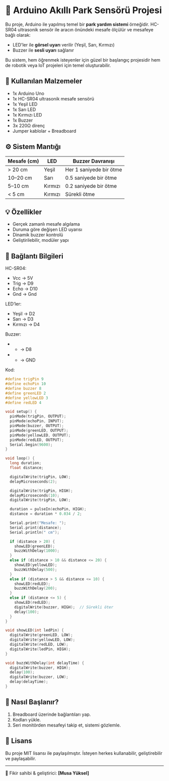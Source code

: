 # 🚗 Arduino Akıllı Park Sensörü Projesi

Bu proje, Arduino ile yapılmış temel bir **park yardım sistemi** örneğidir. HC-SR04 ultrasonik sensör ile aracın önündeki mesafe ölçülür ve mesafeye bağlı olarak:

- LED'ler ile **görsel uyarı** verilir (Yeşil, Sarı, Kırmızı)
- Buzzer ile **sesli uyarı** sağlanır

Bu sistem, hem öğrenmek isteyenler için güzel bir başlangıç projesidir hem de robotik veya IoT projeleri için temel oluşturabilir.

## 🧰 Kullanılan Malzemeler

- 1x Arduino Uno 
- 1x HC-SR04 ultrasonik mesafe sensörü
- 1x Yeşil LED
- 1x Sarı LED
- 1x Kırmızı LED
- 1x Buzzer
- 3x 220Ω direnç
- Jumper kablolar + Breadboard

## ⚙️ Sistem Mantığı

| Mesafe (cm) | LED     | Buzzer Davranışı        |
|-------------|---------|--------------------------|
| > 20 cm     | Yeşil   | Her 1 saniyede bir ötme  |
| 10–20 cm    | Sarı    | 0.5 saniyede bir ötme    |
| 5–10 cm    | Kırmızı | 0.2 saniyede bir ötme    |
| < 5 cm     | Kırmızı | Sürekli ötme             |

## 💡 Özellikler

- Gerçek zamanlı mesafe algılama
- Duruma göre değişen LED uyarısı
- Dinamik buzzer kontrolü
- Geliştirilebilir, modüler yapı

## 🔌 Bağlantı Bilgileri

HC-SR04:
- Vcc → 5V
- Trig → D9
- Echo → D10
- Gnd → Gnd
  
LED’ler:
- Yeşil → D2  
- Sarı → D3  
- Kırmızı → D4  

Buzzer:
- + → D8  
- - → GND

Kod: 
```cpp
#define trigPin 9
#define echoPin 10
#define buzzer 8
#define greenLED 2
#define yellowLED 3
#define redLED 4

void setup() {
  pinMode(trigPin, OUTPUT);
  pinMode(echoPin, INPUT);
  pinMode(buzzer, OUTPUT);
  pinMode(greenLED, OUTPUT);
  pinMode(yellowLED, OUTPUT);
  pinMode(redLED, OUTPUT);
  Serial.begin(9600);
}

void loop() {
  long duration;
  float distance;

  digitalWrite(trigPin, LOW);
  delayMicroseconds(2);

  digitalWrite(trigPin, HIGH);
  delayMicroseconds(10);
  digitalWrite(trigPin, LOW);

  duration = pulseIn(echoPin, HIGH);
  distance = duration * 0.034 / 2;

  Serial.print("Mesafe: ");
  Serial.print(distance);
  Serial.println(" cm");

  if (distance > 20) {
    showLED(greenLED);
    buzzWithDelay(1000);
  } 
  else if (distance > 10 && distance <= 20) {
    showLED(yellowLED);
    buzzWithDelay(500);
  } 
  else if (distance > 5 && distance <= 10) {
    showLED(redLED);
    buzzWithDelay(200);
  } 
  else if (distance <= 5) {
    showLED(redLED);
    digitalWrite(buzzer, HIGH);  // Sürekli öter
    delay(100);
  }
}

void showLED(int ledPin) {
  digitalWrite(greenLED, LOW);
  digitalWrite(yellowLED, LOW);
  digitalWrite(redLED, LOW);
  digitalWrite(ledPin, HIGH);
}

void buzzWithDelay(int delayTime) {
  digitalWrite(buzzer, HIGH);
  delay(100);
  digitalWrite(buzzer, LOW);
  delay(delayTime);
}
```

## 🚀 Nasıl Başlanır?

1. Breadboard üzerinde bağlantıları yap.
2. Kodları yükle.
3. Seri monitörden mesafeyi takip et, sistemi gözlemle.

## 📄 Lisans

Bu proje MIT lisansı ile paylaşılmıştır. İsteyen herkes kullanabilir, geliştirebilir ve paylaşabilir.

---

🧠 Fikir sahibi & geliştirici: **[Musa Yüksel]**  
